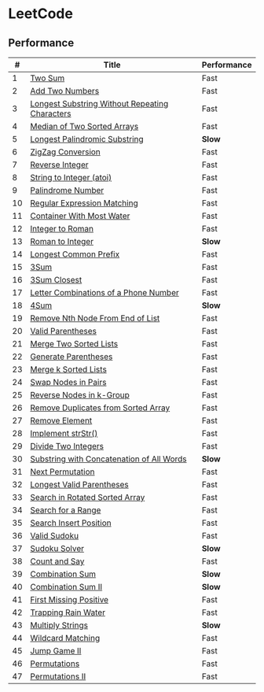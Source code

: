 # LeetCode
## Performance
| # | Title | Performance |
| --- | --- | --- |
| 1 | [Two Sum](https://oj.leetcode.com/problems/two-sum/) | Fast |
| 2 | [Add Two Numbers](https://oj.leetcode.com/problems/add-two-numbers/) | Fast |
| 3 | [Longest Substring Without Repeating Characters](https://oj.leetcode.com/problems/longest-substring-without-repeating-characters/) | Fast |
| 4 | [Median of Two Sorted Arrays](https://oj.leetcode.com/problems/median-of-two-sorted-arrays/) | Fast |
| 5 | [Longest Palindromic Substring](https://oj.leetcode.com/problems/longest-palindromic-substring/) | **Slow** |
| 6 | [ZigZag Conversion](https://oj.leetcode.com/problems/zigzag-conversion/) | Fast |
| 7 | [Reverse Integer](https://oj.leetcode.com/problems/reverse-integer/) | Fast |
| 8 | [String to Integer (atoi)](https://oj.leetcode.com/problems/string-to-integer-atoi/) | Fast |
| 9 | [Palindrome Number](https://oj.leetcode.com/problems/palindrome-number/) | Fast |
| 10 | [Regular Expression Matching](https://oj.leetcode.com/problems/regular-expression-matching/) | Fast |
| 11 | [Container With Most Water](https://oj.leetcode.com/problems/container-with-most-water/) | Fast |
| 12 | [Integer to Roman](https://oj.leetcode.com/problems/integer-to-roman/) | Fast |
| 13 | [Roman to Integer](https://oj.leetcode.com/problems/roman-to-integer/) | **Slow** |
| 14 | [Longest Common Prefix](https://oj.leetcode.com/problems/longest-common-prefix/) | Fast |
| 15 | [3Sum](https://oj.leetcode.com/problems/3sum/) | Fast |
| 16 | [3Sum Closest](https://oj.leetcode.com/problems/3sum-closest/) | Fast |
| 17 | [Letter Combinations of a Phone Number](https://oj.leetcode.com/problems/letter-combinations-of-a-phone-number/) | Fast |
| 18 | [4Sum](https://oj.leetcode.com/problems/4sum/) | **Slow** |
| 19 | [Remove Nth Node From End of List](https://oj.leetcode.com/problems/remove-nth-node-from-end-of-list/) | Fast |
| 20 | [Valid Parentheses](https://oj.leetcode.com/problems/valid-parentheses/) | Fast |
| 21 | [Merge Two Sorted Lists](https://leetcode.com/problems/merge-two-sorted-lists/) | Fast |
| 22 | [Generate Parentheses](https://oj.leetcode.com/problems/generate-parentheses/) | Fast |
| 23 | [Merge k Sorted Lists](https://oj.leetcode.com/problems/merge-k-sorted-lists/) | Fast |
| 24 | [Swap Nodes in Pairs](https://oj.leetcode.com/problems/swap-nodes-in-pairs/) | Fast |
| 25 | [Reverse Nodes in k-Group](https://oj.leetcode.com/problems/reverse-nodes-in-k-group/) | Fast |
| 26 | [Remove Duplicates from Sorted Array](https://oj.leetcode.com/problems/remove-duplicates-from-sorted-array/) | Fast |
| 27 | [Remove Element](https://oj.leetcode.com/problems/remove-element/) | Fast |
| 28 | [Implement strStr()](https://oj.leetcode.com/problems/implement-strstr/) | Fast |
| 29 | [Divide Two Integers](https://oj.leetcode.com/problems/divide-two-integers/) | Fast |
| 30 | [Substring with Concatenation of All Words](https://oj.leetcode.com/problems/substring-with-concatenation-of-all-words/) | **Slow** |
| 31 | [Next Permutation](https://oj.leetcode.com/problems/next-permutation/) | Fast |
| 32 | [Longest Valid Parentheses](https://oj.leetcode.com/problems/longest-valid-parentheses/) | Fast |
| 33 | [Search in Rotated Sorted Array](https://oj.leetcode.com/problems/search-in-rotated-sorted-array/) | Fast |
| 34 | [Search for a Range](https://oj.leetcode.com/problems/search-for-a-range/) | Fast |
| 35 | [Search Insert Position](https://oj.leetcode.com/problems/search-insert-position/) | Fast |
| 36 | [Valid Sudoku](https://oj.leetcode.com/problems/valid-sudoku/) | Fast |
| 37 | [Sudoku Solver](https://oj.leetcode.com/problems/sudoku-solver/) | **Slow** |
| 38 | [Count and Say ](https://oj.leetcode.com/problems/count-and-say/) | Fast |
| 39 | [Combination Sum](https://oj.leetcode.com/problems/combination-sum/) | **Slow** |
| 40 | [Combination Sum II](https://oj.leetcode.com/problems/combination-sum-ii/) | **Slow** |
| 41 | [First Missing Positive](https://leetcode.com/problems/first-missing-positive/) | Fast |
| 42 | [Trapping Rain Water](https://leetcode.com/problems/trapping-rain-water/) | Fast |
| 43 | [Multiply Strings](https://leetcode.com/problems/multiply-strings/) | **Slow** |
| 44 | [Wildcard Matching](https://leetcode.com/problems/wildcard-matching/) | Fast |
| 45 | [Jump Game II](https://leetcode.com/problems/jump-game-ii/) | Fast |
| 46 | [Permutations](https://leetcode.com/problems/permutations/) | Fast |
| 47 | [Permutations II ](https://leetcode.com/problems/permutations-ii/) | Fast |
